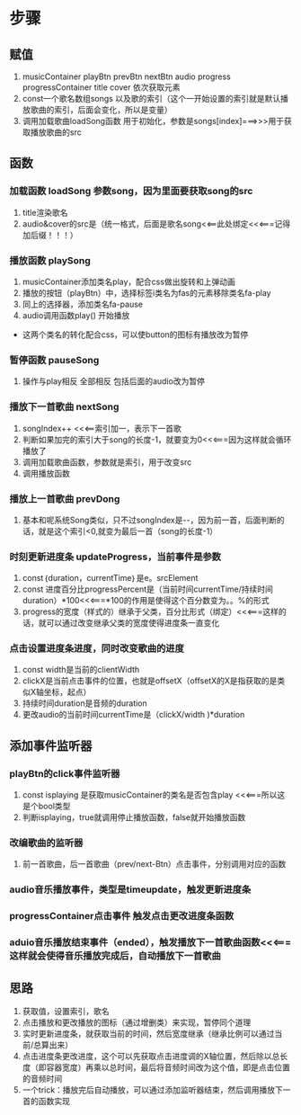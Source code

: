 # 步骤

## 赋值

1. musicContainer playBtn prevBtn nextBtn audio progress progressContainer title cover 依次获取元素
2. const一个歌名数组songs 以及歌的索引（这个一开始设置的索引就是默认播放歌曲的索引，后面会变化，所以是变量）
3. 调用加载歌曲loadSong函数 用于初始化，参数是songs[index]===>>>用于获取播放歌曲的src

## 函数

### 加载函数 loadSong 参数song，因为里面要获取song的src

1. title渲染歌名
2. audio&cover的src是（统一格式，后面是歌名song<<==此处绑定<<<===记得加后缀！！！）

### 播放函数 playSong

1. musicContainer添加类名play，配合css做出旋转和上弹动画
2. 播放的按钮（playBtn）中，选择标签i类名为fas的元素移除类名fa-play
3. 同上的选择器，添加类名fa-pause
4. audio调用函数play() 开始播放

- 这两个类名的转化配合css，可以使button的图标有播放改为暂停

### 暂停函数 pauseSong

1. 操作与play相反 全部相反 包括后面的audio改为暂停

### 播放下一首歌曲 nextSong

1. songIndex++ <<<==索引加一，表示下一首歌
2. 判断如果加完的索引大于song的长度-1，就要变为0<<<===因为这样就会循环播放了
3. 调用加载歌曲函数，参数就是索引，用于改变src
4. 调用播放函数

### 播放上一首歌曲 prevDong

1. 基本和呢系统Song类似，只不过songIndex是--，因为前一首，后面判断的话，就是这个索引<0,就变为最后一首（song的长度-1）

### 时刻更新进度条 updateProgress，当前事件是参数

1. const｛duration，currentTime｝是e。srcElement
2. const 进度百分比progressPercent是（当前时间currentTime/持续时间duration）*100<<<===*100的作用是使得这个百分数变为。。%的形式
3. progress的宽度（样式的）继承于父类，百分比形式（绑定）<<<===这样的话，就可以通过改变继承父类的宽度使得进度条一直变化

### 点击设置进度条进度，同时改变歌曲的进度

1. const width是当前的clientWidth
2. clickX是当前点击事件的位置，也就是offsetX（offsetX的X是指获取的是类似X轴坐标，起点）
3. 持续时间duration是音频的duration
4. 更改audio的当前时间currentTime是（clickX/width
)*duration

## 添加事件监听器

### playBtn的click事件监听器

1. const isplaying 是获取musicContainer的类名是否包含play <<<===所以这是个bool类型
2. 判断isplaying，true就调用停止播放函数，false就开始播放函数

### 改编歌曲的监听器

1. 前一首歌曲，后一首歌曲（prev/next-Btn）点击事件，分别调用对应的函数

### audio音乐播放事件，类型是timeupdate，触发更新进度条

### progressContainer点击事件 触发点击更改进度条函数

### aduio音乐播放结束事件（ended），触发播放下一首歌曲函数<<<===这样就会使得音乐播放完成后，自动播放下一首歌曲

## 思路

1. 获取值，设置索引，歌名
2. 点击播放和更改播放的图标（通过增删类）来实现，暂停同个道理
3. 实时更新进度条，就获取当前的时间，然后宽度继承（继承比例可以通过当前/总算出来）
4. 点击进度条更改进度，这个可以先获取点击进度调的X轴位置，然后除以总长度（即容器宽度）再乘以总时间，最后将音频时间改为这个值，即是点击位置的音频时间
5. 一个trick：播放完后自动播放，可以通过添加监听器结束，然后调用播放下一首的函数实现
